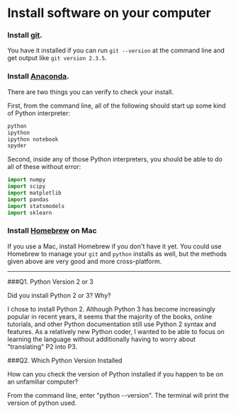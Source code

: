 # Install software on your computer


### Install [git](http://git-scm.com/).

You have it installed if you can run `git --version` at the command
line and get output like `git version 2.3.5`.


### Install [Anaconda](http://continuum.io/downloads).

There are two things you can verify to check your install.

First, from the command line, all of the following should start up
some kind of Python interpreter:

```bash
python
ipython
ipython notebook
spyder
```

Second, inside any of those Python interpreters, you should be able to
do all of these without error:

```python
import numpy
import scipy
import matplotlib
import pandas
import statsmodels
import sklearn
```

### Install [Homebrew](http://brew.sh/) on Mac

If you use a Mac, install Homebrew if you don't
have it yet. You could use Homebrew to manage your `git` and `python`
installs as well, but the methods given above are very good and more
cross-platform.

---

###Q1. Python Version 2 or 3

Did you install Python 2 or 3? Why?  

I chose to install Python 2. Although Python 3 has become increasingly popular in recent years, it seems that the majority of the books, online tutorials, and other Python documentation still use Python 2 syntax and features. As a relatively new Python coder, I wanted to be able to focus on learning the language without additionally having to worry about "translating" P2 into P3. 

###Q2. Which Python Version Installed   

How can you check the version of Python installed if you happen to be on an unfamiliar computer?

From the command line, enter "python --version". The terminal will print the version of python used.

 


